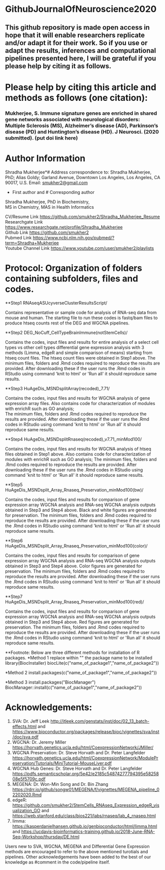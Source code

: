 # GithubJournalOfNeuroscience2020

## This github repository is made open access in hope that it will enable researchers replicate and/or adapt it for their work. So if you use or adapt the results, inferences and computational pipelines presented here, I will be grateful if you please help by citing it as follows. 

# Please help by citing this article and methods as follows (one citation): 
### Mukherjee, S. Immune signature genes are enriched in shared gene networks associated with neurological disorders: Multiple Sclerosis (MS), Alzheimer’s disease (AD), Parkinson’s disease (PD) and Huntington’s disease (HD). J Neurosci. (2020 submitted). (put doi link here)



# Author Information
Shradha Mukherjee*#
Address correspondence to: Shradha Mukherjee, PhD; Alias Goldy; Garland Avenue, Downtown Los Angeles, Los Angeles, CA 90017, U.S. Email: smukher2@gmail.com
* First author and # Corresponding author

Shradha Mukherjee, PhD in Biochemistry,                                                                                                                                       
MS in Chemistry, MAS in Health Informatics 

CV/Resume Link https://github.com/smukher2/Shradha_Mukherjee_Resume                                                                                      
Researchgate Link https://www.researchgate.net/profile/Shradha_Mukherjee                                                         
Github Link https://github.com/smukher2                                                                                                                                       
Pubmed Link https://www.ncbi.nlm.nih.gov/pubmed/?term=Shradha+Mukherjee   
Youtube Channel Link https://www.youtube.com/user/smukher2/playlists


# Protocol: Organization of folders containing subfolders, files and codes. 

**Step1 RNAseqASUcyverseClusterResultsScript/ 

Contains representative or sample code for analysis of RNA-seq data from mouse and human. The starting file to run these codes is fastq/bam files to produce htseq counts rest of the DEG and WGCNA pipelines. 
 
**Step2 DEG_NoCuff_CellTypeBrainImmune(notStemCells)/ 

Contains the codes, input files and results for entire analysis of a select cell types vs other cell types differential gene expression analysis with 3 methods (Limma, edgeR and simple comparison of means) starting from htseq count files. The htseq count files were obtained in Step1 above.
The minimum files, folders and .Rmd codes required to reproduce the results are provided. After downloading these if the user runs the .Rmd codes in RStudio using command 'knit to html' or 'Run all' it should reproduce same results. 
  
**Step3 HuAgeDis_MSNDsplitArray(recoded)_7.71/ 

Contains the codes, input files and results for WGCNA analysis of gene expression array files. Also contains code for characterization of modules with enrichR such as GO analysis;  
The minimum files, folders and .Rmd codes required to reproduce the results are provided. After downloading these if the user runs the .Rmd codes in RStudio using command 'knit to html' or 'Run all' it should reproduce same results. 

**Step4 HuAgeDis_MSNDsplitRnaseq(recoded)_v7.71_minMod100/ 

Contains the codes, input files and results for WGCNA analysis of htseq files obtained in Step1 above. Also contains code for characterization of modules with enrichR such as GO analysis;
The minimum files, folders and .Rmd codes required to reproduce the results are provided. After downloading these if the user runs the .Rmd codes in RStudio using command 'knit to html' or 'Run all' it should reproduce same results. 

**Step5 HuAgeDis_MSNDsplit_Array_Rnaseq_Preservation_minMod100(bw)/ 

Contains the codes, input files and results for comparison of gene expression array WGCNA analysis and RNA-seq WGCNA analysis outputs obtained in Step3 and Step4 above. Black and white figures are generated for preservation. 
The minimum files, folders and .Rmd codes required to reproduce the results are provided. After downloading these if the user runs the .Rmd codes in RStudio using command 'knit to html' or 'Run all' it should reproduce same results. 

**Step6 HuAgeDis_MSNDsplit_Array_Rnaseq_Preservation_minMod100(color)/ 

Contains the codes, input files and results for comparison of gene expression array WGCNA analysis and RNA-seq WGCNA analysis outputs obtained in Step3 and Step4 above. Color figures are generated for preservation. 
The minimum files, folders and .Rmd codes required to reproduce the results are provided. After downloading these if the user runs the .Rmd codes in RStudio using command 'knit to html' or 'Run all' it should reproduce same results. 

**Step7 HuAgeDis_MSNDsplit_Array_Rnaseq_Preservation_minMod100(red)/ 

Contains the codes, input files and results for comparison of gene expression array WGCNA analysis and RNA-seq WGCNA analysis outputs obtained in Step3 and Step4 above. Red figures are generated for preservation. 
The minimum files, folders and .Rmd codes required to reproduce the results are provided. After downloading these if the user runs the .Rmd codes in RStudio using command 'knit to html' or 'Run all' it should reproduce same results. 

**Footnote: Below are three different methods for installation of R packages. 
*Method 1 replace within "" the package name to be installed
library(BiocInstaller)
biocLite(c("name_of_package1","name_of_package2"))

*Method 2
install.packages(c("name_of_package1","name_of_package2"))

*Method 3
install.packages("BiocManager")
BiocManager::install(c("name_of_package1","name_of_package2"))
 

# Acknowledgements: 

1) SVA: Dr. Jeff Leek http://jtleek.com/genstats/inst/doc/02_13_batch-effects.html and https://www.bioconductor.org/packages/release/bioc/vignettes/sva/inst/doc/sva.pdf
2) WGCNA: Dr. Jeremy Miller https://horvath.genetics.ucla.edu/html/CoexpressionNetwork/JMiller/
3) WGCNA Preservation: Dr. Steve Horvath and Dr. Peter Langfelder https://horvath.genetics.ucla.edu/html/CoexpressionNetwork/ModulePreservation/Tutorials/MiniTutorial-MouseLiver.pdf
4) WGCNA Hub Genes: Dr. Steve Horvath and Dr. Peter Langfelder https://pdfs.semanticscholar.org/5e42/e2185c54874277794395e5825808e5f5709c.pdf
5) MEGENA: Dr. Won-Min Song and Dr. Bin Zhang https://rdrr.io/github/songw01/MEGENA/f/vignettes/MEGENA_pipeline_02202020.Rmd
6) edgeR: https://github.com/smukher2/StemCells_RNAseq_Expression_edgeR_visualization_GO and https://web.stanford.edu/class/bios221/labs/rnaseq/lab_4_rnaseq.html
7) limma: https://kasperdanielhansen.github.io/genbioconductor/html/limma.html and https://ucdavis-bioinformatics-training.github.io/2018-June-RNA-Seq-Workshop/thursday/DE.html

Users new to SVA, WGCNA, MEGENA and Differential Gene Expression methods are encouraged to refer to the above mentioned turotials and pipelines. Other acknowledgements have been added to the best of our knowledge as #comment in the code/pipeline itself. 

